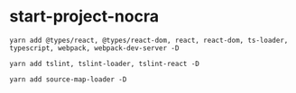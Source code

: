 # start-project-nocra

```
yarn add @types/react, @types/react-dom, react, react-dom, ts-loader, typescript, webpack, webpack-dev-server -D
```

```
yarn add tslint, tslint-loader, tslint-react -D
```

```
yarn add source-map-loader -D
```